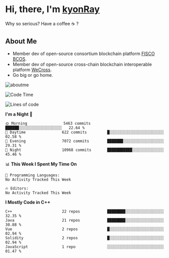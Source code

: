 # Hi, there, I'm [kyonRay](https://kyonRay.github.io)

Why so serious? Have a coffee ☕️ ?

## About Me

- Member dev of open-source consortium blockchain platform [FISCO BCOS](https://github.com/FISCO-BCOS).
- Member dev of open-source cross-chain blockchain interoperable platform [WeCross](https://github.com/WeBankBlockchain/WeCross).
- Go big or go home.

![aboutme](https://github-readme-stats.vercel.app/api?username=kyonRay&count_private=true&show_icons=true)

<!-- ![top-langs](https://github-readme-stats.vercel.app/api/top-langs/?username=kyonRay&layout=compact&hide=shell,html) -->

<!--START_SECTION:waka-->
![Code Time](http://img.shields.io/badge/Code%20Time-327%20hrs%2039%20mins-blue)

![Lines of code](https://img.shields.io/badge/From%20Hello%20World%20I%27ve%20Written-15.5%20million%20lines%20of%20code-blue)

**I'm a Night 🦉** 

```text
🌞 Morning                5463 commits        ██████░░░░░░░░░░░░░░░░░░░   22.64 % 
🌆 Daytime                622 commits         █░░░░░░░░░░░░░░░░░░░░░░░░   02.58 % 
🌃 Evening                7072 commits        ███████░░░░░░░░░░░░░░░░░░   29.31 % 
🌙 Night                  10968 commits       ███████████░░░░░░░░░░░░░░   45.46 % 
```


📊 **This Week I Spent My Time On** 

```text
💬 Programming Languages: 
No Activity Tracked This Week

🔥 Editors: 
No Activity Tracked This Week
```

**I Mostly Code in C++** 

```text
C++                      22 repos            ████████░░░░░░░░░░░░░░░░░   32.35 % 
Java                     21 repos            ████████░░░░░░░░░░░░░░░░░   30.88 % 
Vue                      2 repos             █░░░░░░░░░░░░░░░░░░░░░░░░   02.94 % 
Solidity                 2 repos             █░░░░░░░░░░░░░░░░░░░░░░░░   02.94 % 
JavaScript               1 repo              ░░░░░░░░░░░░░░░░░░░░░░░░░   01.47 % 
```




<!--END_SECTION:waka-->
